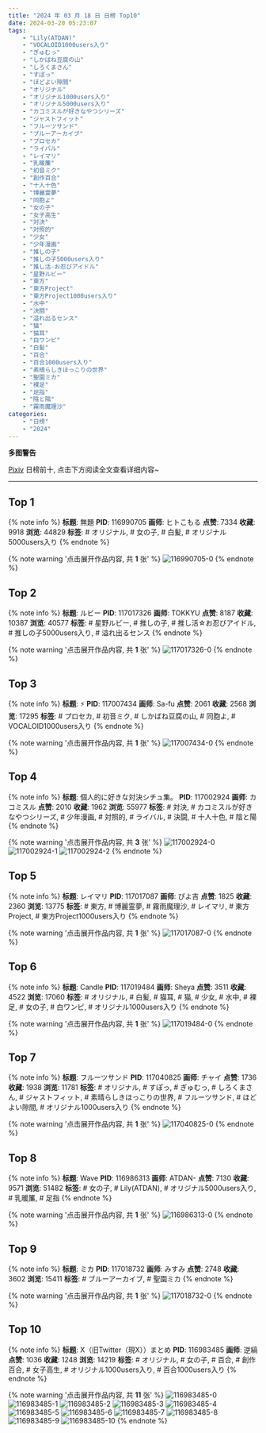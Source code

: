 ```yaml
---
title: "2024 年 03 月 18 日 日榜 Top10"
date: 2024-03-20 05:23:07
tags:
    - "Lily(ATDAN)"
    - "VOCALOID1000users入り"
    - "ぎゅむっ"
    - "しかばね豆腐の山"
    - "しろくまさん"
    - "すぽっ"
    - "ほどよい隙間"
    - "オリジナル"
    - "オリジナル1000users入り"
    - "オリジナル5000users入り"
    - "カコミスルが好きなやつシリーズ"
    - "ジャストフィット"
    - "フルーツサンド"
    - "ブルーアーカイブ"
    - "プロセカ"
    - "ライバル"
    - "レイマリ"
    - "乳暖簾"
    - "初音ミク"
    - "創作百合"
    - "十人十色"
    - "博麗霊夢"
    - "同胞よ"
    - "女の子"
    - "女子高生"
    - "対決"
    - "対照的"
    - "少女"
    - "少年漫画"
    - "推しの子"
    - "推しの子5000users入り"
    - "推し活☆お忍びアイドル"
    - "星野ルビー"
    - "東方"
    - "東方Project"
    - "東方Project1000users入り"
    - "水中"
    - "決闘"
    - "溢れ出るセンス"
    - "猫"
    - "猫耳"
    - "白ワンピ"
    - "白髪"
    - "百合"
    - "百合1000users入り"
    - "素晴らしきほっこりの世界"
    - "聖園ミカ"
    - "裸足"
    - "足指"
    - "陰と陽"
    - "霧雨魔理沙"
categories:
    - "日榜"
    - "2024"
---
```


<i class="fa fa-triangle-exclamation"></i>**多图警告**<i class="fa fa-triangle-exclamation"></i>

[Pixiv](https://www.pixiv.net/) 日榜前十, 点击下方阅读全文查看详细内容~

<!-- more -->

---

## Top 1

{% note info %}
**标题**: 無題
**PID**: 116990705 **画师**: ヒトこもる
**点赞**: 7334 **收藏**: 9918 **浏览**: 44829
**标签**: # オリジナル, # 女の子, # 白髪, # オリジナル5000users入り
{% endnote %}

{% note warning '点击展开作品内容, 共 **1** 张' %}
![116990705-0](https://i.pixiv.re/img-original/img/2024/03/17/07/03/34/116990705_p0.png)
{% endnote %}

## Top 2

{% note info %}
**标题**: ルビー
**PID**: 117017326 **画师**: TOKKYU
**点赞**: 8187 **收藏**: 10387 **浏览**: 40577
**标签**: # 星野ルビー, # 推しの子, # 推し活☆お忍びアイドル, # 推しの子5000users入り, # 溢れ出るセンス
{% endnote %}

{% note warning '点击展开作品内容, 共 **1** 张' %}
![117017326-0](https://i.pixiv.re/img-original/img/2024/03/18/00/02/43/117017326_p0.jpg)
{% endnote %}

## Top 3

{% note info %}
**标题**: ⚡
**PID**: 117007434 **画师**: Sa-fu
**点赞**: 2061 **收藏**: 2568 **浏览**: 17295
**标签**: # プロセカ, # 初音ミク, # しかばね豆腐の山, # 同胞よ, # VOCALOID1000users入り
{% endnote %}

{% note warning '点击展开作品内容, 共 **1** 张' %}
![117007434-0](https://i.pixiv.re/img-original/img/2024/03/17/19/44/49/117007434_p0.jpg)
{% endnote %}

## Top 4

{% note info %}
**标题**: 個人的に好きな対決シチュ集。
**PID**: 117002924 **画师**: カコミスル
**点赞**: 2010 **收藏**: 1962 **浏览**: 55977
**标签**: # 対決, # カコミスルが好きなやつシリーズ, # 少年漫画, # 対照的, # ライバル, # 決闘, # 十人十色, # 陰と陽
{% endnote %}

{% note warning '点击展开作品内容, 共 **3** 张' %}
![117002924-0](https://i.pixiv.re/img-original/img/2024/03/17/17/18/02/117002924_p0.jpg)
![117002924-1](https://i.pixiv.re/img-original/img/2024/03/17/17/18/02/117002924_p1.jpg)
![117002924-2](https://i.pixiv.re/img-original/img/2024/03/17/17/18/02/117002924_p2.jpg)
{% endnote %}

## Top 5

{% note info %}
**标题**: レイマリ
**PID**: 117017087 **画师**: ぴよ吉
**点赞**: 1825 **收藏**: 2360 **浏览**: 13775
**标签**: # 東方, # 博麗霊夢, # 霧雨魔理沙, # レイマリ, # 東方Project, # 東方Project1000users入り
{% endnote %}

{% note warning '点击展开作品内容, 共 **1** 张' %}
![117017087-0](https://i.pixiv.re/img-original/img/2024/03/18/13/20/12/117017087_p0.png)
{% endnote %}

## Top 6

{% note info %}
**标题**: Candle
**PID**: 117019484 **画师**: Sheya
**点赞**: 3511 **收藏**: 4522 **浏览**: 17060
**标签**: # オリジナル, # 白髪, # 猫耳, # 猫, # 少女, # 水中, # 裸足, # 女の子, # 白ワンピ, # オリジナル1000users入り
{% endnote %}

{% note warning '点击展开作品内容, 共 **1** 张' %}
![117019484-0](https://i.pixiv.re/img-original/img/2024/03/18/01/07/18/117019484_p0.jpg)
{% endnote %}

## Top 7

{% note info %}
**标题**: フルーツサンド
**PID**: 117040825 **画师**: チャイ
**点赞**: 1736 **收藏**: 1938 **浏览**: 11781
**标签**: # オリジナル, # すぽっ, # ぎゅむっ, # しろくまさん, # ジャストフィット, # 素晴らしきほっこりの世界, # フルーツサンド, # ほどよい隙間, # オリジナル1000users入り
{% endnote %}

{% note warning '点击展开作品内容, 共 **1** 张' %}
![117040825-0](https://i.pixiv.re/img-original/img/2024/03/18/21/52/03/117040825_p0.png)
{% endnote %}

## Top 8

{% note info %}
**标题**: Wave
**PID**: 116986313 **画师**: ATDAN-
**点赞**: 7130 **收藏**: 9571 **浏览**: 51482
**标签**: # 女の子, # Lily(ATDAN), # オリジナル5000users入り, # 乳暖簾, # 足指
{% endnote %}

{% note warning '点击展开作品内容, 共 **1** 张' %}
![116986313-0](https://i.pixiv.re/img-original/img/2024/03/17/01/45/54/116986313_p0.png)
{% endnote %}

## Top 9

{% note info %}
**标题**: ミカ
**PID**: 117018732 **画师**: みすみ
**点赞**: 2748 **收藏**: 3602 **浏览**: 15411
**标签**: # ブルーアーカイブ, # 聖園ミカ
{% endnote %}

{% note warning '点击展开作品内容, 共 **1** 张' %}
![117018732-0](https://i.pixiv.re/img-original/img/2024/03/18/00/42/18/117018732_p0.png)
{% endnote %}

## Top 10

{% note info %}
**标题**: X（旧Twitter（現X））まとめ
**PID**: 116983485 **画师**: 逆縞
**点赞**: 1036 **收藏**: 1248 **浏览**: 14219
**标签**: # オリジナル, # 女の子, # 百合, # 創作百合, # 女子高生, # オリジナル1000users入り, # 百合1000users入り
{% endnote %}

{% note warning '点击展开作品内容, 共 **11** 张' %}
![116983485-0](https://i.pixiv.re/img-original/img/2024/03/17/00/02/30/116983485_p0.jpg)
![116983485-1](https://i.pixiv.re/img-original/img/2024/03/17/00/02/30/116983485_p1.jpg)
![116983485-2](https://i.pixiv.re/img-original/img/2024/03/17/00/02/30/116983485_p2.jpg)
![116983485-3](https://i.pixiv.re/img-original/img/2024/03/17/00/02/30/116983485_p3.jpg)
![116983485-4](https://i.pixiv.re/img-original/img/2024/03/17/00/02/30/116983485_p4.jpg)
![116983485-5](https://i.pixiv.re/img-original/img/2024/03/17/00/02/30/116983485_p5.jpg)
![116983485-6](https://i.pixiv.re/img-original/img/2024/03/17/00/02/30/116983485_p6.jpg)
![116983485-7](https://i.pixiv.re/img-original/img/2024/03/17/00/02/30/116983485_p7.jpg)
![116983485-8](https://i.pixiv.re/img-original/img/2024/03/17/00/02/30/116983485_p8.jpg)
![116983485-9](https://i.pixiv.re/img-original/img/2024/03/17/00/02/30/116983485_p9.jpg)
![116983485-10](https://i.pixiv.re/img-original/img/2024/03/17/00/02/30/116983485_p10.jpg)
{% endnote %}
